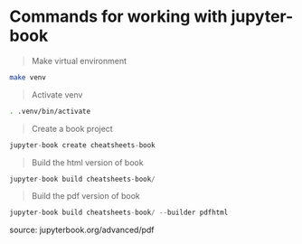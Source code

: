 # Commands for working with jupyter-book

> Make virtual environment
```bash
make venv
``` 

> Activate venv
```bash
. .venv/bin/activate
``` 

> Create a book project
```python
jupyter-book create cheatsheets-book
```

> Build the html version of book
```python
jupyter-book build cheatsheets-book/
```

> Build the pdf version of book
```python
jupyter-book build cheatsheets-book/ --builder pdfhtml
```
source: jupyterbook.org/advanced/pdf
